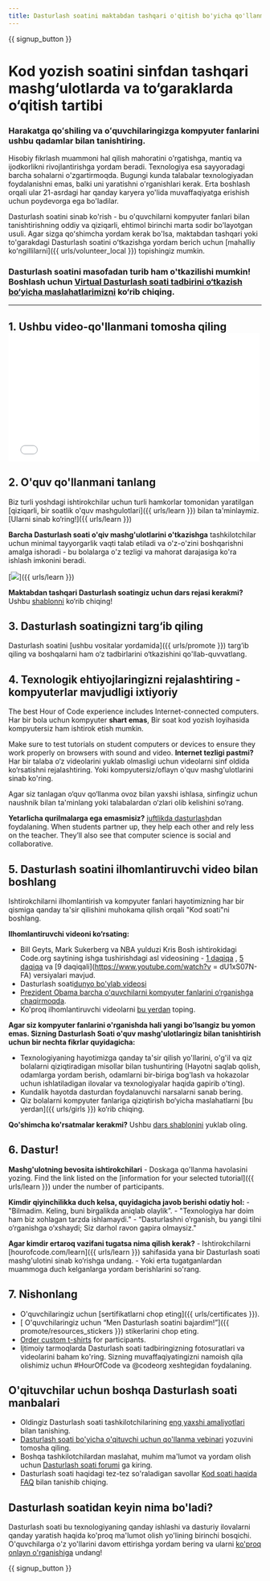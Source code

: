 ```yaml
---
title: Dasturlash soatini maktabdan tashqari o'qitish bo'yicha qo'llanma
---
```


{{ signup_button }}

# Kod yozish soatini sinfdan tashqari mashg‘ulotlarda va to‘garaklarda o‘qitish tartibi

### Harakatga qoʻshiling va oʻquvchilaringizga kompyuter fanlarini ushbu qadamlar bilan tanishtiring.

Hisobiy fikrlash muammoni hal qilish mahoratini o'rgatishga, mantiq va ijodkorlikni rivojlantirishga yordam beradi. Texnologiya esa sayyoradagi barcha sohalarni o'zgartirmoqda. Bugungi kunda talabalar texnologiyadan foydalanishni emas, balki uni yaratishni o'rganishlari kerak. Erta boshlash orqali ular 21-asrdagi har qanday karyera yo'lida muvaffaqiyatga erishish uchun poydevorga ega bo'ladilar.

Dasturlash soatini sinab ko'rish - bu o'quvchilarni kompyuter fanlari bilan tanishtirishning oddiy va qiziqarli, ehtimol birinchi marta sodir bo'layotgan usuli. Agar sizga qoʻshimcha yordam kerak bo'lsa, maktabdan tashqari yoki to'garakdagi Dasturlash soatini oʻtkazishga yordam berich uchun [mahalliy koʻngillilarni]({{ urls/volunteer_local }}) topishingiz mumkin.

### Dasturlash soatini masofadan turib ham o'tkazilishi mumkin! Boshlash uchun [Virtual Dasturlash soati tadbirini o‘tkazish bo‘yicha maslahatlarimizni](https://hourofcode.com/us/how-to/virtual) ko‘rib chiqing.

* * *

## 1. Ushbu video-qo'llanmani tomosha qiling <iframe width="500" height="255" src="//www.youtube.com/embed/SrnvvWDm73k" frameborder="0" allowfullscreen></iframe> 

## 2. O'quv qo'llanmani tanlang

Biz turli yoshdagi ishtirokchilar uchun turli hamkorlar tomonidan yaratilgan [qiziqarli, bir soatlik o'quv mashgulotlari]({{ urls/learn }}) bilan ta'minlaymiz. [Ularni sinab ko‘ring!]({{ urls/learn }})

**Barcha Dasturlash soati o'qiv mashg'ulotlarini o'tkazishga** tashkilotchilar uchun minimal tayyorgarlik vaqti talab etiladi va o'z-o'zini boshqarishni amalga ishoradi - bu bolalarga o'z tezligi va mahorat darajasiga ko'ra ishlash imkonini beradi.

[![](/images/fit-700/tutorials.png)]({{ urls/learn }})

**Maktabdan tashqari Dasturlash soatingiz uchun dars rejasi kerakmi?** Ushbu [shablonni](/files/AfterschoolEducatorLessonPlanOutline.docx) ko‘rib chiqing!

## 3. Dasturlash soatingizni targ‘ib qiling

Dasturlash soatini [ushbu vositalar yordamida]({{ urls/promote }}) targ‘ib qiling va boshqalarni ham o‘z tadbirlarini o‘tkazishini qo'llab-quvvatlang.

## 4. Texnologik ehtiyojlaringizni rejalashtiring - kompyuterlar mavjudligi ixtiyoriy

The best Hour of Code experience includes Internet-connected computers. Har bir bola uchun kompyuter **shart emas**, Bir soat kod yozish loyihasida kompyutersiz ham ishtirok etish mumkin.

Make sure to test tutorials on student computers or devices to ensure they work properly on browsers with sound and video. **Internet tezligi pastmi?** Har bir talaba o‘z videolarini yuklab olmasligi uchun videolarni sinf oldida ko‘rsatishni rejalashtiring. Yoki kompyutersiz/oflayn o'quv mashg'ulotlarini sinab ko'ring.

Agar siz tanlagan o‘quv qo‘llanma ovoz bilan yaxshi ishlasa, sinfingiz uchun naushnik bilan ta'minlang yoki talabalardan o‘zlari olib kelishini so‘rang.

**Yetarlicha qurilmalarga ega emasmisiz?** [juftlikda dasturlash](https://www.youtube.com/watch?v=vgkahOzFH2Q)dan foydalaning. When students partner up, they help each other and rely less on the teacher. They’ll also see that computer science is social and collaborative.

## 5. Dasturlash soatini ilhomlantiruvchi video bilan boshlang

Ishtirokchilarni ilhomlantirish va kompyuter fanlari hayotimizning har bir qismiga qanday ta'sir qilishini muhokama qilish orqali "Kod soati"ni boshlang.

**Ilhomlantiruvchi videoni ko‘rsating:**

- Bill Geyts, Mark Sukerberg va NBA yulduzi Kris Bosh ishtirokidagi Code.org saytining ishga tushirishdagi asl videosining - [1 daqiqa](https://www.youtube.com/watch?v=qYZF6oIZtfc) , [5 daqiqa](https://www.youtube.com/watch?v=nKIu9yen5nc) va [9 daqiqali](https://www.youtube.com/watch?v = dU1xS07N-FA) versiyalari mavjud.
- Dasturlash soati[dunyo bo'ylab videosi](https://www.youtube.com/watch?v=KsOIlDT145A)
- [Prezident Obama barcha o'quvchilarni kompyuter fanlarini o‘rganishga chaqirmoqda](https://www.youtube.com/watch?v=6XvmhE1J9PY).
- Ko'proq ilhomlantiruvchi videolarni [bu yerdan](https://www.youtube.com/playlist?list=PLzdnOPI1iJNfpD8i4Sx7U0y2MccnrNZuP) toping.

**Agar siz kompyuter fanlarini o'rganishda hali yangi bo'lsangiz bu yomon emas. Sizning Dasturlash Soati o'quv mashg'ulotlaringiz bilan tanishtirish uchun bir nechta fikrlar quyidagicha:**

- Texnologiyaning hayotimizga qanday ta'sir qilish yo'llarini, o'g'il va qiz bolalarni qiziqtiradigan misollar bilan tushuntiring (Hayotni saqlab qolish, odamlarga yordam berish, odamlarni bir-biriga bog'lash va hokazolar uchun ishlatiladigan ilovalar va texnologiyalar haqida gapirib o'ting).
- Kundalik hayotda dasturdan foydalanuvchi narsalarni sanab bering.
- Qiz bolalarni kompyuter fanlariga qiziqtirish bo‘yicha maslahatlarni [bu yerdan]({{ urls/girls }}) ko‘rib chiqing.

**Qo'shimcha ko'rsatmalar kerakmi?** Ushbu [dars shablonini](/files/AfterschoolEducatorLessonPlanOutline.docx) yuklab oling.

## 6. Dastur!

**Mashg'ulotning bevosita ishtirokchilari** - Doskaga qo'llanma havolasini yozing. Find the link listed on the [information for your selected tutorial]({{ urls/learn }}) under the number of participants.

**Kimdir qiyinchilikka duch kelsa, quyidagicha javob berishi odatiy hol:** - "Bilmadim. Keling, buni birgalikda aniqlab olaylik”. - "Texnologiya har doim ham biz xohlagan tarzda ishlamaydi." - “Dasturlashni o‘rganish, bu yangi tilni o‘rganishga o‘xshaydi; Siz darhol ravon gapira olmaysiz."

**Agar kimdir ertaroq vazifani tugatsa nima qilish kerak?** - Ishtirokchilarni [hourofcode.com/learn]({{ urls/learn }}) sahifasida yana bir Dasturlash soati mashg'ulotini sinab ko‘rishga undang. - Yoki erta tugatganlardan muammoga duch kelganlarga yordam berishlarini so'rang.

## 7. Nishonlang

- O'quvchilaringiz uchun [sertifikatlarni chop eting]({{ urls/certificates }}).
- [ O'quvchilaringiz uchun “Men Dasturlash soatini bajardim!”]({{ promote/resources_stickers }}) stikerlarini chop eting.
- [Order custom t-shirts](https://www.amazon.com/stores/Code/page/8557B2A6-EBF2-4C9F-95C5-C3256FBA0220?ref_=ast_bln) for participants.
- Ijtimoiy tarmoqlarda Dasturlash soati tadbiringizning fotosuratlari va videolarini baham ko'ring. Sizning muvaffaqiyatingizni namoish qila olishimiz uchun #HourOfCode va @codeorg xeshtegidan foydalaning.

## O'qituvchilar uchun boshqa Dasturlash soati manbalari

- Oldingiz Dasturlash soati tashkilotchilarining [eng yaxshi amaliyotlari](http://www.slideshare.net/TeachCode/hour-of-code-best-practices-for-successful-educators-51273466) bilan tanishing.
- [Dasturlash soati bo'yicha o'qituvchi uchun qo'llanma vebinari](https://youtu.be/EJeMeSW2-Mw) yozuvini tomosha qiling.
- Boshqa tashkilotchilardan maslahat, muhim ma'lumot va yordam olish uchun [Dasturlash soati forumi](http://forum.code.org/c/plc/hour-of-code) ga kiring.
- Dasturlash soati haqidagi tez-tez so'raladigan savollar [Kod soati haqida FAQ](https://support.code.org/hc/en-us/categories/200147083-Hour-of-Code) bilan tanishib chiqing.

## Dasturlash soatidan keyin nima bo'ladi?

Dasturlash soati bu texnologiyaning qanday ishlashi va dasturiy ilovalarni qanday yaratish haqida ko'proq ma'lumot olish yo'lining birinchi bosqichi. O'quvchilarga o'z yo'llarini davom ettirishga yordam bering va ularni [ko'proq onlayn o'rganishiga](/beyond) undang!

{{ signup_button }}
